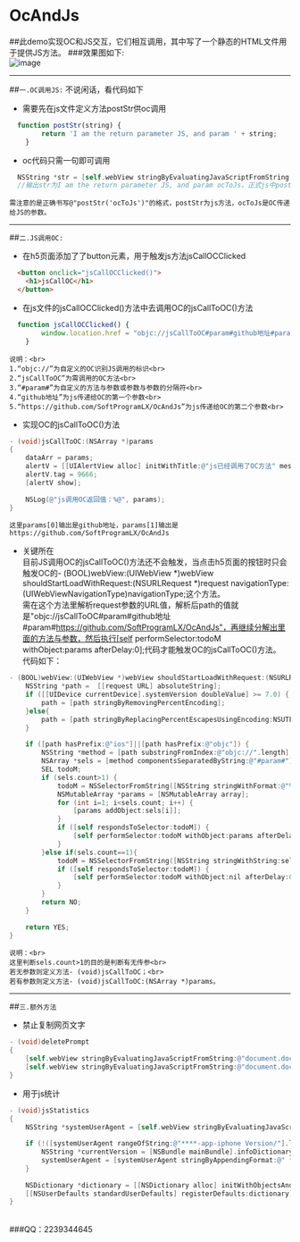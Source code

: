 # OcAndJs
##此demo实现OC和JS交互，它们相互调用，其中写了一个静态的HTML文件用于提供JS方法。
###效果图如下:<br>
![image](https://github.com/SoftProgramLX/OcAndJs/blob/master/OcAndJs/screen.png)
<br>

-----

##`一.OC调用JS:`
  不说闲话，看代码如下
* 需要先在js文件定义方法postStr供oc调用
```javascript
  function postStr(string) {
		return 'I am the return parameter JS, and param ' + string;
	}
```
* oc代码只需一句即可调用

```objective-c
  NSString *str = [self.webView stringByEvaluatingJavaScriptFromString:@"postStr('ocToJs')"];
  //输出str为I am the return parameter JS, and param ocToJs，正式js中postStr方法的返回值。
```
	需注意的是正确书写@"postStr('ocToJs')"的格式，postStr为js方法，ocToJs是OC传递给JS的参数。

-----

##`二.JS调用OC:`
* 在h5页面添加了了button元素，用于触发js方法jsCallOCClicked
```html
  <button onclick="jsCallOCClicked()">
    <h1>jsCallOC</h1>
  </button>
```
* 在js文件的jsCallOCClicked()方法中去调用OC的jsCallToOC()方法
```javascript
  function jsCallOCClicked() {
		window.location.href = "objc://jsCallToOC#param#github地址#param#https://github.com/SoftProgramLX/OcAndJs";
	}
```

	说明：<br>
	1.“objc://”为自定义的OC识别JS调用的标识<br>
	2.“jsCallToOC”为需调用的OC方法<br>
	3.“#param#”为自定义的方法与参数或参数与参数的分隔符<br>
	4.“github地址”为js传递给OC的第一个参数<br>
	5.“https://github.com/SoftProgramLX/OcAndJs”为js传递给OC的第二个参数<br>

* 实现OC的jsCallToOC()方法

```objective-c
- (void)jsCallToOC:(NSArray *)params
{
    dataArr = params;
    alertV = [[UIAlertView alloc] initWithTitle:@"js已经调用了OC方法" message:@"查看控制台的信息，点击取消会再触发OC调用js" delegate:self cancelButtonTitle:@"取消" otherButtonTitles:@"确定", nil];
    alertV.tag = 9666;
    [alertV show];
    
    NSLog(@"js调用OC返回值：%@", params);
}
```
	这里params[0]输出是github地址，params[1]输出是https://github.com/SoftProgramLX/OcAndJs

* 关键所在<br>
	目前JS调用OC的jsCallToOC()方法还不会触发，当点击h5页面的按钮时只会触发OC的- (BOOL)webView:(UIWebView *)webView shouldStartLoadWithRequest:(NSURLRequest *)request navigationType:(UIWebViewNavigationType)navigationType;这个方法。<br>
	需在这个方法里解析request参数的URL值，解析后path的值就是"objc://jsCallToOC#param#github地址#param#https://github.com/SoftProgramLX/OcAndJs"，再继续分解出里面的方法与参数，然后执行[self performSelector:todoM withObject:params afterDelay:0];代码才能触发OC的jsCallToOC()方法。<br>
代码如下：<br>

```objective-c
- (BOOL)webView:(UIWebView *)webView shouldStartLoadWithRequest:(NSURLRequest *)request navigationType:(UIWebViewNavigationType)navigationType{
    NSString *path =  [[request URL] absoluteString];
    if ([[UIDevice currentDevice].systemVersion doubleValue] >= 7.0) {
        path = [path stringByRemovingPercentEncoding];
    }else{
        path = [path stringByReplacingPercentEscapesUsingEncoding:NSUTF8StringEncoding];
    }
    
    if ([path hasPrefix:@"ios"]||[path hasPrefix:@"objc"]) {
        NSString *method = [path substringFromIndex:@"objc://".length];
        NSArray *sels = [method componentsSeparatedByString:@"#param#"];
        SEL todoM;
        if (sels.count>1) {
            todoM = NSSelectorFromString([NSString stringWithFormat:@"%@:",sels[0]]);
            NSMutableArray *params = [NSMutableArray array];
            for (int i=1; i<sels.count; i++) {
                [params addObject:sels[i]];
            }
            if ([self respondsToSelector:todoM]) {
                [self performSelector:todoM withObject:params afterDelay:0];
            }
        }else if(sels.count==1){
            todoM = NSSelectorFromString([NSString stringWithString:sels[0]]);
            if ([self respondsToSelector:todoM]) {
                [self performSelector:todoM withObject:nil afterDelay:0];
            }
        }
        return NO;
    }
    
    return YES;
}
```
	说明：<br>
	这里判断sels.count>1的目的是判断有无传参<br>
	若无参数则定义方法- (void)jsCallToOC；<br>
	若有参数则定义方法- (void)jsCallToOC:(NSArray *)params。

-----

##`三.额外方法`
* 禁止复制网页文字

```objective-c
- (void)deletePrompt
{
    [self.webView stringByEvaluatingJavaScriptFromString:@"document.documentElement.style.webkitUserSelect='none';"];
    [self.webView stringByEvaluatingJavaScriptFromString:@"document.documentElement.style.webkitTouchCallout='none';"];
}
```
* 用于js统计

```objective-c
- (void)jsStatistics
{
    NSString *systemUserAgent = [self.webView stringByEvaluatingJavaScriptFromString:@"navigator.userAgent"];
    
    if (!([systemUserAgent rangeOfString:@"****-app-iphone Version/"].length > 0)) {
        NSString *currentVersion = [NSBundle mainBundle].infoDictionary[(__bridge NSString *)kCFBundleVersionKey];
        systemUserAgent = [systemUserAgent stringByAppendingFormat:@" ***-app-iphone Version/%@", currentVersion];
    }
    
    NSDictionary *dictionary = [[NSDictionary alloc] initWithObjectsAndKeys:systemUserAgent, @"UserAgent", nil];
    [[NSUserDefaults standardUserDefaults] registerDefaults:dictionary];
}
```
<br>
###QQ：2239344645
<br>

